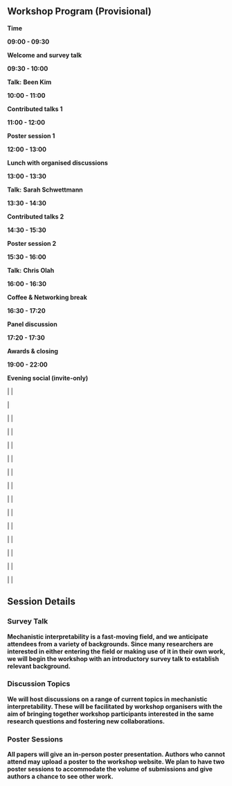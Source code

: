 ## Workshop Program (Provisional)

**Time**




**09:00 - 09:30**


**Welcome and survey talk**


**09:30 - 10:00**


**Talk:**
**Been Kim**


**10:00 - 11:00**


**Contributed talks 1**


**11:00 - 12:00**


**Poster session 1**


**12:00 - 13:00**


**Lunch with organised discussions**


**13:00 - 13:30**


**Talk:**
**Sarah Schwettmann**


**13:30 - 14:30**


**Contributed talks 2**


**14:30 - 15:30**


**Poster session 2**


**15:30 - 16:00**


**Talk:**
**Chris Olah**


**16:00 - 16:30**


**Coffee & Networking break**


**16:30 - 17:20**


**Panel discussion**


**17:20 - 17:30**


**Awards & closing**


**19:00 - 22:00**


**Evening social (invite-only)**




|  |

|

|  |

|  |

|  |

|  |

|  |

|  |

|  |

|  |

|  |

|  |

|  |

|  |

|  |



## Session Details

### Survey Talk

**Mechanistic interpretability is a fast-moving field, and we anticipate attendees from a variety of backgrounds. Since many researchers are interested in either entering the field or making use of it in their own work, we will begin the workshop with an introductory survey talk to establish relevant background.**


### Discussion Topics

**We will host discussions on a range of current topics in mechanistic interpretability. These will be facilitated by workshop organisers with the aim of bringing together workshop participants interested in the same research questions and fostering new collaborations.**


### Poster Sessions

**All papers will give an in-person poster presentation. Authors who cannot attend may upload a poster to the workshop website. We plan to have two poster sessions to accommodate the volume of submissions and give authors a chance to see other work.**